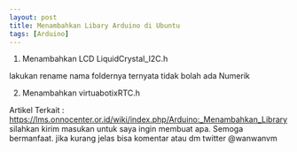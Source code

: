 ```yaml
---
layout: post
title: Menambahkan Libary Arduino di Ubuntu
tags: [Arduino]
---
```


1. Menambahkan LCD LiquidCrystal_I2C.h
<script src="https://gist.github.com/wanwanvm/360709c782a92ee965af0bea2e169cc9.js"></script>
lakukan rename nama foldernya ternyata tidak bolah ada Numerik

2. Menambahkan virtuabotixRTC.h 
<script src="https://gist.github.com/wanwanvm/dc23d0cf2ee5f44e60d2c36a4ce2ec21.js"></script>

Artikel Terkait :
<a href="https://lms.onnocenter.or.id/wiki/index.php/Arduino:_Menambahkan_Library">https://lms.onnocenter.or.id/wiki/index.php/Arduino:_Menambahkan_Library</a>
silahkan kirim masukan untuk saya ingin membuat apa. Semoga bermanfaat.
jika kurang jelas bisa komentar atau dm twitter @wanwanvm
